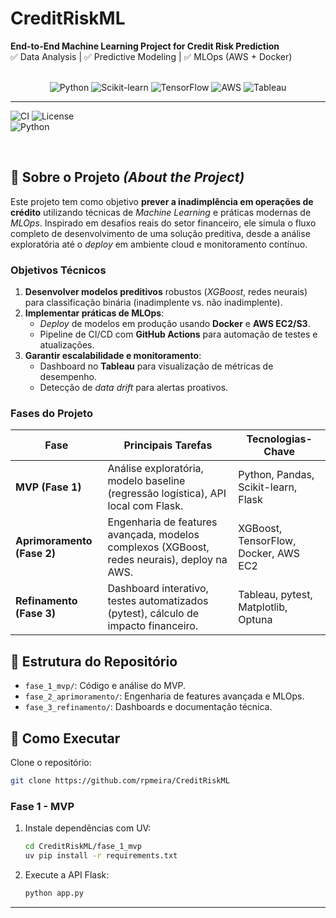 # CreditRiskML  
**End-to-End Machine Learning Project for Credit Risk Prediction**  
✅ Data Analysis | ✅ Predictive Modeling | ✅ MLOps (AWS + Docker)

<br>
<div align="center">  
  <img src="https://img.shields.io/badge/Python-3776AB?style=for-the-badge&logo=python&logoColor=white" alt="Python">  
  <img src="https://img.shields.io/badge/scikit_learn-F7931E?style=for-the-badge&logo=scikit-learn&logoColor=white" alt="Scikit-learn">  
  <img src="https://img.shields.io/badge/TensorFlow-FF6F00?style=for-the-badge&logo=tensorflow&logoColor=white" alt="TensorFlow">  
  <img src="https://img.shields.io/badge/Amazon_AWS-232F3E?style=for-the-badge&logo=amazon-aws&logoColor=white" alt="AWS">  
  <img src="https://img.shields.io/badge/Tableau-E97627?style=for-the-badge&logo=Tableau&logoColor=white" alt="Tableau">  
</div>  

---

![CI](https://github.com/rpmeira/CreditRiskML/actions/workflows/ci.yml/badge.svg) 
![License](https://img.shields.io/badge/license-MIT-blue.svg)  
![Python](https://img.shields.io/badge/python-3.9%20%7C%203.10-blue)  

<br>

## 📌 Sobre o Projeto *(About the Project)*  
Este projeto tem como objetivo **prever a inadimplência em operações de crédito** utilizando técnicas de *Machine Learning* e práticas modernas de *MLOps*. Inspirado em desafios reais do setor financeiro, ele simula o fluxo completo de desenvolvimento de uma solução preditiva, desde a análise exploratória até o *deploy* em ambiente cloud e monitoramento contínuo.  

### **Objetivos Técnicos**  
1. **Desenvolver modelos preditivos** robustos (*XGBoost*, redes neurais) para classificação binária (inadimplente vs. não inadimplente).  
2. **Implementar práticas de MLOps**:  
   - *Deploy* de modelos em produção usando **Docker** e **AWS EC2/S3**.  
   - Pipeline de CI/CD com **GitHub Actions** para automação de testes e atualizações.  
3. **Garantir escalabilidade e monitoramento**:  
   - Dashboard no **Tableau** para visualização de métricas de desempenho.  
   - Detecção de *data drift* para alertas proativos.  

### **Fases do Projeto**  
| Fase               | Principais Tarefas                                      | Tecnologias-Chave                          |  
|---------------------|--------------------------------------------------------|--------------------------------------------|  
| **MVP (Fase 1)**    | Análise exploratória, modelo baseline (regressão logística), API local com Flask. | Python, Pandas, Scikit-learn, Flask        |  
| **Aprimoramento (Fase 2)** | Engenharia de features avançada, modelos complexos (XGBoost, redes neurais), deploy na AWS. | XGBoost, TensorFlow, Docker, AWS EC2       |  
| **Refinamento (Fase 3)**   | Dashboard interativo, testes automatizados (pytest), cálculo de impacto financeiro. | Tableau, pytest, Matplotlib, Optuna        |  

## 📂 Estrutura do Repositório  
- `fase_1_mvp/`: Código e análise do MVP.  
- `fase_2_aprimoramento/`: Engenharia de features avançada e MLOps.  
- `fase_3_refinamento/`: Dashboards e documentação técnica.  

## 🚀 Como Executar
Clone o repositório:  
```bash  
git clone https://github.com/rpmeira/CreditRiskML  
```

### Fase 1 - MVP
1. Instale dependências com UV:
   ```bash  
   cd CreditRiskML/fase_1_mvp  
   uv pip install -r requirements.txt
   ```
2. Execute a API Flask:
   ```bash  
   python app.py
   ```

---
